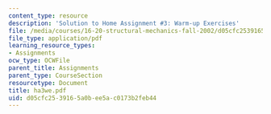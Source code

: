 ```yaml
---
content_type: resource
description: 'Solution to Home Assignment #3: Warm-up Exercises'
file: /media/courses/16-20-structural-mechanics-fall-2002/d05cfc2539165a0bee5ac0173b2feb44_ha3we.pdf
file_type: application/pdf
learning_resource_types:
- Assignments
ocw_type: OCWFile
parent_title: Assignments
parent_type: CourseSection
resourcetype: Document
title: ha3we.pdf
uid: d05cfc25-3916-5a0b-ee5a-c0173b2feb44
---
```

